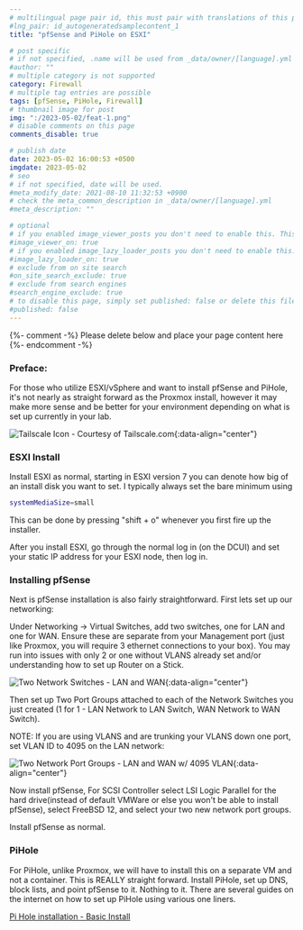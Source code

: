 ```yaml
---
# multilingual page pair id, this must pair with translations of this page. (This name must be unique)
#lng_pair: id_autogeneratedsamplecontent_1
title: "pfSense and PiHole on ESXI"

# post specific
# if not specified, .name will be used from _data/owner/[language].yml
#author: ""
# multiple category is not supported
category: Firewall
# multiple tag entries are possible
tags: [pfSense, PiHole, Firewall]
# thumbnail image for post
img: ":/2023-05-02/feat-1.png"
# disable comments on this page
comments_disable: true

# publish date
date: 2023-05-02 16:00:53 +0500
imgdate: 2023-05-02
# seo
# if not specified, date will be used.
#meta_modify_date: 2021-08-10 11:32:53 +0900
# check the meta_common_description in _data/owner/[language].yml
#meta_description: ""

# optional
# if you enabled image_viewer_posts you don't need to enable this. This is only if image_viewer_posts = false
#image_viewer_on: true
# if you enabled image_lazy_loader_posts you don't need to enable this. This is only if image_lazy_loader_posts = false
#image_lazy_loader_on: true
# exclude from on site search
#on_site_search_exclude: true
# exclude from search engines
#search_engine_exclude: true
# to disable this page, simply set published: false or delete this file
#published: false
---
```


{%- comment -%} Please delete below and place your page content here {%- endcomment -%}

### Preface:
For those who utilize ESXI/vSphere and want to install pfSense and PiHole, it's not nearly as straight forward as the Proxmox install, however it may make more sense and be better for your environment depending on what is set up currently in your lab.

![Tailscale Icon - Courtesy of Tailscale.com](:/{{page.imgdate}}/1.png){:data-align="center"}


### ESXI Install
Install ESXI as normal, starting in ESXI version 7 you can denote how big of an install disk you want to set. I typically always set the bare minimum using

```bash
systemMediaSize=small
```

This can be done by pressing "shift + o" whenever you first fire up the installer.

After you install ESXI, go through the normal log in (on the DCUI) and set your static IP address for your ESXI node, then log in.

### Installing pfSense

Next is pfSense installation is also fairly straightforward. First lets set up our networking:

Under Networking -> Virtual Switches, add two switches, one for LAN and one for WAN. Ensure these are separate from your Management port (just like Proxmox, you will require 3 ethernet connections to your box). You may run into issues with only 2 or one without VLANS already set and/or understanding how to set up Router on a Stick.

![Two Network Switches - LAN and WAN](:/{{page.imgdate}}/2.png){:data-align="center"}

Then set up Two Port Groups attached to each of the Network Switches you just created (1 for 1 - LAN Network to LAN Switch, WAN Network to WAN Switch).

NOTE: If you are using VLANS and are trunking your VLANS down one port, set VLAN ID to 4095 on the LAN network:

![Two Network Port Groups - LAN and WAN w/ 4095 VLAN](:/{{page.imgdate}}/3.png){:data-align="center"}

Now install pfSense, For SCSI Controller select LSI Logic Parallel for the hard drive(instead of default VMWare or else you won't be able to install pfSense), select FreeBSD 12, and select your two new network port groups.

Install pfSense as normal.


### PiHole

For PiHole, unlike Proxmox, we will have to install this on a separate VM and not a container. This is REALLY straight forward. Install PiHole, set up DNS, block lists, and point pfSense to it. Nothing to it. There are several guides on the internet on how to set up PiHole using various one liners. 

[Pi Hole installation - Basic Install](https://docs.pi-hole.net/main/basic-install/)

